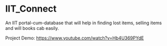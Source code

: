 # IIT_Connect
An IIT portal-cum-database that will help in finding lost items, selling items and will books cab easily.


Project Demo:
https://www.youtube.com/watch?v=Hb4U369PYdE
